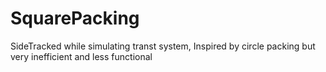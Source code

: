 # SquarePacking

SideTracked while simulating transt system, Inspired by circle packing but very inefficient and less functional
